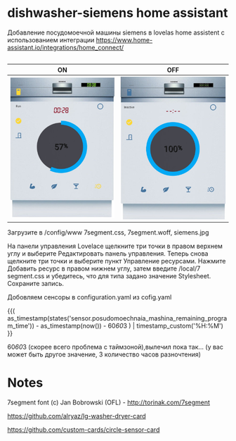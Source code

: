 # dishwasher-siemens home assistant

Добавление посудомоечной машины siemens в lovelas home assistent c использованием интеграции 
https://www.home-assistant.io/integrations/home_connect/

## 
| ON                                                                                     | OFF                                                                          |
|----------------------------------------------------------------------------------------|------------------------------------------------------------------------------|
| ![ON](https://github.com/ananyevgv/dishwasher-siemens/blob/main/foto2.jpg)             | ![OFF](https://github.com/ananyevgv/dishwasher-siemens/blob/main/foto.jpg)  |


Загрузите в /config/www  7segment.css, 7segment.woff, siemens.jpg

На панели управления Lovelace щелкните три точки в правом верхнем углу и выберите Редактировать панель управления. Теперь снова щелкните три точки и выберите пункт Управление ресурсами. Нажмите Добавить ресурс в правом нижнем углу, затем введите /local/7 segment.css и убедитесь, что для типа задано значение Stylesheet. Сохраните запись.

Добовляем сенсоры в configuration.yaml из cofig.yaml

{{(  as_timestamp(states('sensor.posudomoechnaia_mashina_remaining_program_time')) - as_timestamp(now()) - 60*60*3 ) | timestamp_custom('%H:%M')  }}

60*60*3 (скорее всего проблема с таймзоной),вылечил пока так... (у вас может быть другое значение, 3 количество часов разночтения)

# Notes
7segment font (c) Jan Bobrowski (OFL) - http://torinak.com/7segment

https://github.com/alryaz/lg-washer-dryer-card

https://github.com/custom-cards/circle-sensor-card
